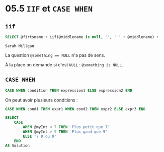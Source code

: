# 05.5 `IIF` et `CASE WHEN`

## `iif`

```sql
SELECT @firtsname + iif(@middlename is null, '', ' ' + @middlename) + ' ' + @lastname AS FullName
```

```
Sarah Millgan
```

La question `@something == NULL` n'a pas de sens.

À la place on demande si c'est `NULL` : `@something is NULL`.



## `CASE WHEN`

```sql
CASE WHEN condition THEN expression1 ELSE expression2 END
```

On peut avoir plusieurs conditions :

```sql
CASE WHEN cond1 THEN expr1 WHEN cond2 THEN expr2 ELSE expr3 END
```

```sql
SELECT 
	CASE 
		WHEN @myInt < 7 THEN 'Plus petit que 7' 
		WHEN @myInt > 9 THEN 'Plus gand que 9' 
		ELSE '7 8 ou 9' 
	END 
AS Solution
```

